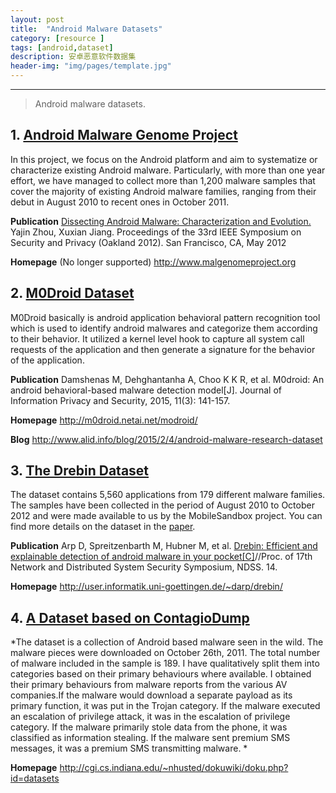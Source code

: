 ```yaml
---
layout: post
title:  "Android Malware Datasets"
category: [resource ]
tags: [android,dataset]
description: 安卓恶意软件数据集
header-img: "img/pages/template.jpg"
---
```




----
> Android malware datasets.
>

## 1. [Android Malware Genome Project](http://www.malgenomeproject.org/) ##

In this project, we focus on the Android platform and aim to systematize or characterize existing Android malware. Particularly, with more than one year effort, we have managed to collect more than 1,200 malware samples that cover the majority of existing Android malware families, ranging from their debut in August 2010 to recent ones in October 2011.

**Publication**
[Dissecting Android Malware: Characterization and Evolution.](http://ieeexplore.ieee.org/xpls/abs_all.jsp?arnumber=6234407&tag=1)
Yajin Zhou, Xuxian Jiang.
Proceedings of the 33rd IEEE Symposium on Security and Privacy (Oakland 2012).
San Francisco, CA, May 2012  

**Homepage** (No longer supported)
http://www.malgenomeproject.org

## 2. [M0Droid Dataset](http://m0droid.netai.net/modroid/) ##

M0Droid basically is android application behavioral pattern recognition tool which is used to identify android malwares and categorize them according to their behavior. It utilized a kernel level hook to capture all system call requests of the application and then generate a signature for the behavior of the application.

**Publication**
Damshenas M, Dehghantanha A, Choo K K R, et al. M0droid: An android behavioral-based malware detection model[J]. Journal of Information Privacy and Security, 2015, 11(3): 141-157.

**Homepage**
http://m0droid.netai.net/modroid/

**Blog**
http://www.alid.info/blog/2015/2/4/android-malware-research-dataset

## 3. [The Drebin Dataset  ](http://user.informatik.uni-goettingen.de/~darp/drebin/) ##

The dataset contains 5,560 applications from 179 different malware families. The samples have been collected in the period of August 2010 to October 2012 and were made available to us by the MobileSandbox project. You can find more details on the dataset in the [paper](http://filepool.informatik.uni-goettingen.de/publication/sec//2014-ndss.pdf).

**Publication**
Arp D, Spreitzenbarth M, Hubner M, et al. [Drebin: Efficient and explainable detection of android malware in your pocket[C]](http://filepool.informatik.uni-goettingen.de/publication/sec//2014-ndss.pdf)//Proc. of 17th Network and Distributed System Security Symposium, NDSS. 14.

**Homepage**
http://user.informatik.uni-goettingen.de/~darp/drebin/

## 4. [A Dataset based on ContagioDump](http://cgi.cs.indiana.edu/~nhusted/dokuwiki/doku.php?id=datasets) ##

*The dataset is a collection of Android based malware seen in the wild. The malware pieces were downloaded on October 26th, 2011. The total number of malware included in the sample is 189. I have qualitatively split them into categories based on their primary behaviours where available. I obtained their primary behaviours from malware reports from the various AV companies.If the malware would download a separate payload as its primary function, it was put in the Trojan category. If the malware executed an escalation of privilege attack, it was in the escalation of privilege category. If the malware primarily stole data from the phone, it was classified as information stealing. If the malware sent premium SMS messages, it was a premium SMS transmitting malware. *

**Homepage**
http://cgi.cs.indiana.edu/~nhusted/dokuwiki/doku.php?id=datasets
